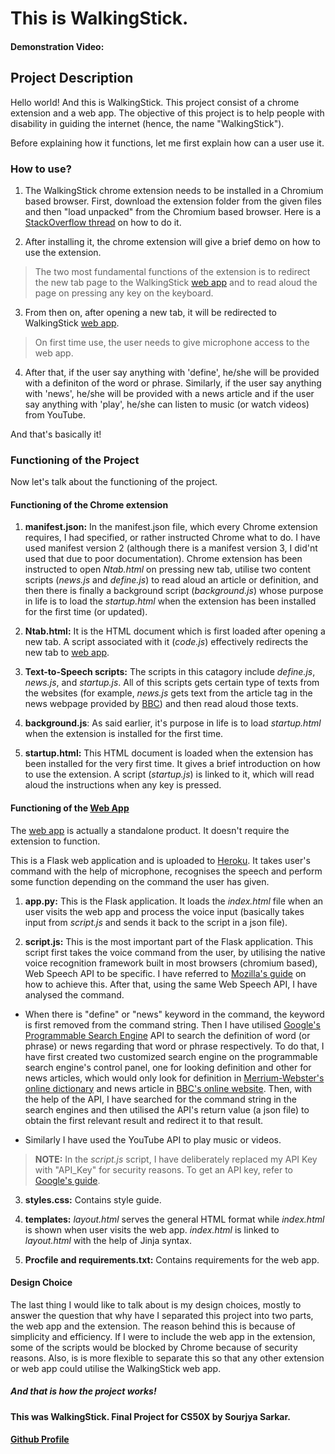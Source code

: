 # This is WalkingStick.

#### Demonstration Video: 

## Project Description

Hello world! And this is WalkingStick. This project consist of a chrome extension and a web app. The objective of this project is to help people with disability in guiding the internet (hence, the name "WalkingStick").

Before explaining how it functions, let me first explain how can a user use it.

### How to use?

1. The WalkingStick chrome extension needs to be installed in a Chromium based browser. First, download the extension folder from the given files and then "load unpacked" from the Chromium based browser. Here is a [StackOverflow thread](https://stackoverflow.com/questions/24577024/install-chrome-extension-form-outside-the-chrome-web-store) on how to do it. 

2. After installing it, the chrome extension will give a brief demo on how to use the extension.

>The two most fundamental functions of the extension is to redirect the new tab page to the WalkingStick [web app](https://walkingstickfp50.herokuapp.com/) and to read aloud the page on pressing any key on the keyboard.

3. From then on, after opening a new tab, it will be redirected to WalkingStick [web app](https://walkingstickfp50.herokuapp.com/).

>On first time use, the user needs to give microphone access to the web app. 

4. After that, if the user say anything with 'define', he/she will be provided with a definiton of the word or phrase. Similarly, if the user say anything with 'news', he/she will be provided with a news article and if the user say anything with 'play', he/she can listen to music (or watch videos) from YouTube.

And that's basically it!

### Functioning of the Project

Now let's talk about the functioning of the project. 

#### Functioning of the Chrome extension

1. **manifest.json:** In the manifest.json file, which every Chrome extension requires, I had specified, or rather instructed Chrome what to do. I have used manifest version 2 (although there is a manifest version 3, I did'nt used that due to poor documentation). Chrome extension has been instructed to open *Ntab.html* on pressing new tab, utilise two content scripts (*news.js* and *define.js*) to read aloud an article or definition, and then there is finally a background script (*background.js*) whose purpose in life is to load the *startup.html* when the extension has been installed for the first time (or updated).

2. **Ntab.html:** It is the HTML document which is first loaded after opening a new tab. A script associated with it (*code.js*) effectively redirects the new tab to [web app](https://walkingstickfp50.herokuapp.com/).

3. **Text-to-Speech scripts:** The scripts in this catagory include *define.js*, *news.js*, and *startup.js*. All of this scripts gets certain type of texts from the websites (for example, *news.js* gets text from the article tag in the news webpage provided by [BBC](www.bbc.com)) and then read aloud those texts.

4. **background.js**: As said earlier, it's purpose in life is to load *startup.html* when the extension is installed for the first time.

5. **startup.html:** This HTML document is loaded when the extension has been installed for the very first time. It gives a brief introduction on how to use the extension. A script (*startup.js*) is linked to it, which will read aloud the instructions when any key is pressed.

#### Functioning of the [Web App](https://walkingstickfp50.herokuapp.com/)

The [web app](https://walkingstickfp50.herokuapp.com/) is actually a standalone product. It doesn't require the extension to function. 

This is a Flask web application and is uploaded to [Heroku](www.heroku.com). It takes user's command with the help of microphone, recognises the speech and perform some function depending on the command the user has given.

1. **app.py:** This is the Flask application. It loads the *index.html* file when an user visits the web app and process the voice input (basically takes input from *script.js* and sends it back to the script in a json file).

2. **script.js:** This is the most important part of the Flask application. This script first takes the voice command from the user, by utilising the native voice recognition framework built in most browsers (chromium based), Web Speech API to be specific. I have referred to [Mozilla's guide](https://developer.mozilla.org/en-US/docs/Web/API/Web_Speech_API) on how to achieve this. After that, using the same Web Speech API, I have analysed the command.

- When there is "define" or "news" keyword in the command, the keyword is first removed from the command string. Then I have utilised [Google's Programmable Search Engine](https://programmablesearchengine.google.com/about/) API to search the definition of word (or phrase) or news regarding that word or phrase respectively. To do that, I have first created two customized search engine on the programmable search engine's control panel, one for looking definition and other for news articles, which would only look for definition in [Merrium-Webster's online dictionary](https://www.merriam-webster.com/) and news article in [BBC's online website](www.bbc.com). Then, with the help of the API, I have searched for the command string in the search engines and then utilised the API's return value (a json file) to obtain the first relevant result and redirect it to that result.

- Similarly I have used the YouTube API to play music or videos.

>**NOTE:** In the *script.js* script, I have deliberately replaced my API Key with "API_Key" for security reasons. To get an API key, refer to [Google's guide](https://support.google.com/googleapi/answer/6158862?hl=en).

3. **styles.css:** Contains style guide.

4. **templates:** *layout.html* serves the general HTML format while *index.html* is shown when user visits the web app. *index.html* is linked to *layout.html* with the help of Jinja syntax.

5. **Procfile and requirements.txt:** Contains requirements for the web app. 

#### Design Choice

The last thing I would like to talk about is my design choices, mostly to answer the question that why have I separated this project into two parts, the web app and the extension. The reason behind this is because of simplicity and efficiency. If I were to include the web app in the extension, some of the scripts would be blocked by Chrome because of security reasons. Also, is is more flexible to separate this so that any other extension or web app could utilise the WalkingStick web app.

##### And that is how the project works!

#### This was WalkingStick. Final Project for CS50X by Sourjya Sarkar.
#### [Github Profile](https://github.com/SourjyaSarkar2005/)
